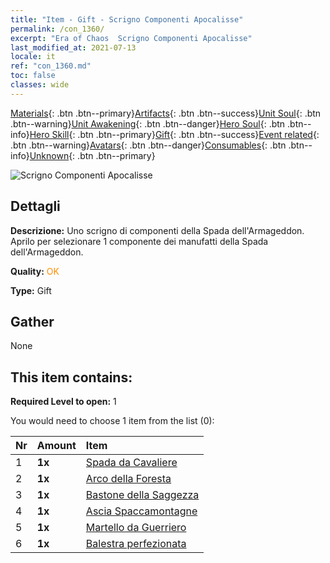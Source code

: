 ```yaml
---
title: "Item - Gift - Scrigno Componenti Apocalisse"
permalink: /con_1360/
excerpt: "Era of Chaos  Scrigno Componenti Apocalisse"
last_modified_at: 2021-07-13
locale: it
ref: "con_1360.md"
toc: false
classes: wide
---
```

 [Materials](/ItemsIT/){: .btn .btn--primary}[Artifacts](/ItemsIT/Artifacts/){: .btn .btn--success}[Unit Soul](/ItemsIT/UnitSoul/){: .btn .btn--warning}[Unit Awakening](/ItemsIT/UnitAwakening/){: .btn .btn--danger}[Hero Soul](/ItemsIT/HeroSoul/){: .btn .btn--info}[Hero Skill](/ItemsIT/HeroSkill/){: .btn .btn--primary}[Gift](/ItemsIT/Gift/){: .btn .btn--success}[Event related](/ItemsIT/Events/){: .btn .btn--warning}[Avatars](/ItemsIT/Avatars/){: .btn .btn--danger}[Consumables](/ItemsIT/Consumables/){: .btn .btn--info}[Unknown](/ItemsIT/Unknown/){: .btn .btn--primary}

 ![Scrigno Componenti Apocalisse](/images/t/i_906037.png)

## Dettagli
 **Descrizione:** Uno scrigno di componenti della Spada dell'Armageddon. Aprilo per selezionare 1 componente dei manufatti della Spada dell'Armageddon.

 **Quality:** <span style="color: #FF8C00">OK</span>

 **Type:** Gift

## Gather

  None

## This item contains:

 **Required Level to open:** 1

 You would need to choose 1 item from the list (0):

  | Nr | Amount |     Item    |
  |:---|:-------|:------------|
  | 1 |  **1x** | [Spada da Cavaliere](/ItemsIT/art_166/) |  | 
  | 2 |  **1x** | [Arco della Foresta](/ItemsIT/art_167/) |  | 
  | 3 |  **1x** | [Bastone della Saggezza](/ItemsIT/art_168/) |  | 
  | 4 |  **1x** | [Ascia Spaccamontagne](/ItemsIT/art_169/) |  | 
  | 5 |  **1x** | [Martello da Guerriero](/ItemsIT/art_170/) |  | 
  | 6 |  **1x** | [Balestra perfezionata](/ItemsIT/art_171/) |  | 
